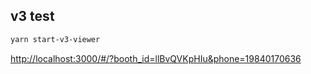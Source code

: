 ## v3 test

```bash
yarn start-v3-viewer
```

[http://localhost:3000/#/?booth_id=llBvQVKpHIu&phone=19840170636](http://localhost:3000/#/?booth_id=llBvQVKpHIu&phone=19840170636)